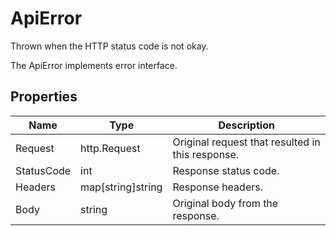 
# ApiError

Thrown when the HTTP status code is not okay.

The ApiError implements error interface.

## Properties

| Name | Type | Description |
|  --- | --- | --- |
| Request | http.Request | Original request that resulted in this response. |
| StatusCode | int | Response status code. |
| Headers | map[string]string | Response headers. |
| Body | string | Original body from the response. |

